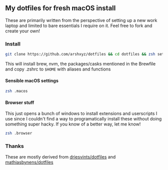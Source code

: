## My dotfiles for fresh macOS install
These are primarily written from the perspective of setting up a new work laptop and limited to bare essentials I require on it. Feel free to fork and create your own!

### Install
```bash
git clone https://github.com/arshxyz/dotfiles && cd dotfiles && zsh setup.zsh 
```
This will install brew, nvm, the packages/casks mentioned in the Brewfile and copy .zshrc to `$HOME` with aliases and functions

#### Sensible macOS settings
```bash
zsh .macos
```


#### Browser stuff
This just opens a bunch of windows to install extensions and userscripts I use since I couldn't find a way to programatically install these without doing something super hacky. If you know of a better way, let me know!
```bash
zsh .browser
```

### Thanks 
These are mostly derived from [driesvints/dotfiles]("https://github.com/driesvints/dotfiles") and [mathiasbynens/dotfiles](https://github.com/mathiasbynens/dotfiles) 